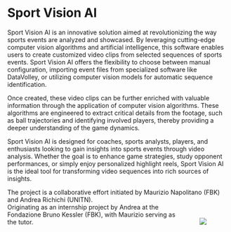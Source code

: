 # Sport Vision AI
Sport Vision AI is an innovative solution aimed at revolutionizing the way sports events are analyzed and showcased. By leveraging cutting-edge computer vision algorithms and artificial intelligence, this software enables users to create customized video clips from selected sequences of sports events. Sport Vision AI offers the flexibility to choose between manual configuration, importing event files from specialized software like DataVolley, or utilizing computer vision models for automatic sequence identification.

Once created, these video clips can be further enriched with valuable information through the application of computer vision algorithms. These algorithms are engineered to extract critical details from the footage, such as ball trajectories and identifying involved players, thereby providing a deeper understanding of the game dynamics.

Sport Vision AI is designed for coaches, sports analysts, players, and enthusiasts looking to gain insights into sports events through video analysis. Whether the goal is to enhance game strategies, study opponent performances, or simply enjoy personalized highlight reels, Sport Vision AI is the ideal tool for transforming video sequences into rich sources of insights.

The project is a collaborative effort initiated by Maurizio Napolitano (FBK) and Andrea Richichi (UNITN).<IMG SRC="images/logo_volleyvisionai.svg" ALIGN="right" HSPACE="50" VSPACE="50"/>   
Originating as an internship project by Andrea at the Fondazione Bruno Kessler (FBK), with Maurizio serving as the tutor.

